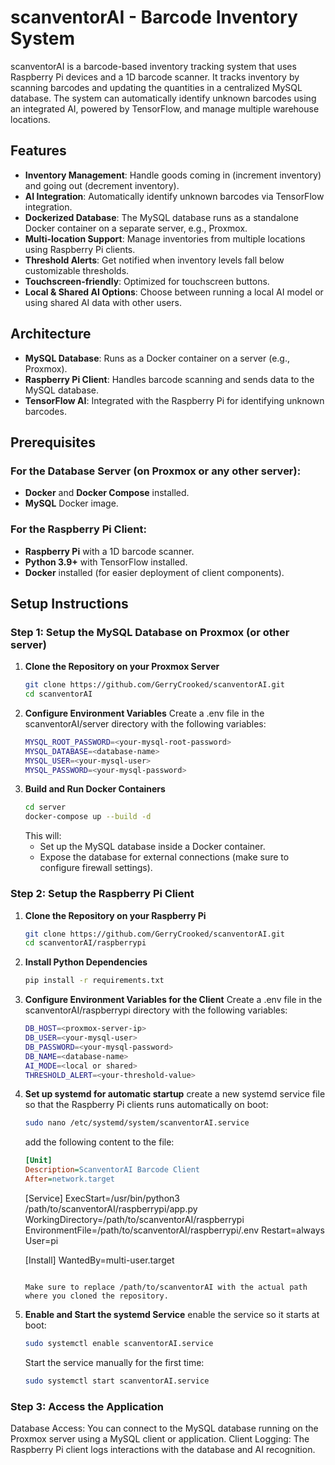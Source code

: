 # scanventorAI - Barcode Inventory System

scanventorAI is a barcode-based inventory tracking system that uses Raspberry Pi devices and a 1D barcode scanner. It tracks inventory by scanning barcodes and updating the quantities in a centralized MySQL database. The system can automatically identify unknown barcodes using an integrated AI, powered by TensorFlow, and manage multiple warehouse locations.

## Features
- **Inventory Management**: Handle goods coming in (increment inventory) and going out (decrement inventory).
- **AI Integration**: Automatically identify unknown barcodes via TensorFlow integration.
- **Dockerized Database**: The MySQL database runs as a standalone Docker container on a separate server, e.g., Proxmox.
- **Multi-location Support**: Manage inventories from multiple locations using Raspberry Pi clients.
- **Threshold Alerts**: Get notified when inventory levels fall below customizable thresholds.
- **Touchscreen-friendly**: Optimized for touchscreen buttons.
- **Local & Shared AI Options**: Choose between running a local AI model or using shared AI data with other users.

## Architecture

- **MySQL Database**: Runs as a Docker container on a server (e.g., Proxmox).
- **Raspberry Pi Client**: Handles barcode scanning and sends data to the MySQL database.
- **TensorFlow AI**: Integrated with the Raspberry Pi for identifying unknown barcodes.

## Prerequisites

### For the Database Server (on Proxmox or any other server):
- **Docker** and **Docker Compose** installed.
- **MySQL** Docker image.

### For the Raspberry Pi Client:
- **Raspberry Pi** with a 1D barcode scanner.
- **Python 3.9+** with TensorFlow installed.
- **Docker** installed (for easier deployment of client components).

## Setup Instructions

### Step 1: Setup the MySQL Database on Proxmox (or other server)

1. **Clone the Repository on your Proxmox Server**
   ```bash
   git clone https://github.com/GerryCrooked/scanventorAI.git
   cd scanventorAI


2. **Configure Environment Variables**
   Create a .env file in the scanventorAI/server directory with the following variables:
   ```bash
   MYSQL_ROOT_PASSWORD=<your-mysql-root-password>
   MYSQL_DATABASE=<database-name>
   MYSQL_USER=<your-mysql-user>
   MYSQL_PASSWORD=<your-mysql-password>

3. **Build and Run Docker Containers**
   ```bash
   cd server
   docker-compose up --build -d
   ```
   This will:
   - Set up the MySQL database inside a Docker container.
   - Expose the database for external connections (make sure to configure firewall settings).

### Step 2: Setup the Raspberry Pi Client

1. **Clone the Repository on your Raspberry Pi**
   ```bash
   git clone https://github.com/GerryCrooked/scanventorAI.git
   cd scanventorAI/raspberrypi

2. **Install Python Dependencies**
   ```bash
   pip install -r requirements.txt

3. **Configure Environment Variables for the Client**
   Create a .env file in the scanventorAI/raspberrypi directory with the following variables:
   ```bash
   DB_HOST=<proxmox-server-ip>
   DB_USER=<your-mysql-user>
   DB_PASSWORD=<your-mysql-password>
   DB_NAME=<database-name>
   AI_MODE=<local or shared>
   THRESHOLD_ALERT=<your-threshold-value>
   
4. **Set up systemd for automatic startup**
   create a new systemd service file so that the Raspberry Pi clients runs automatically on boot:
   ```bash
   sudo nano /etc/systemd/system/scanventorAI.service
   ```

   add the following content to the file:
   ```ini
   [Unit]
   Description=ScanventorAI Barcode Client
   After=network.target
   ```
   
   [Service]
   ExecStart=/usr/bin/python3 /path/to/scanventorAI/raspberrypi/app.py
   WorkingDirectory=/path/to/scanventorAI/raspberrypi
   EnvironmentFile=/path/to/scanventorAI/raspberrypi/.env
   Restart=always
   User=pi
   
   [Install]
   WantedBy=multi-user.target
   ```

   Make sure to replace /path/to/scanventorAI with the actual path where you cloned the repository.

5. **Enable and Start the systemd Service**
   enable the service so it starts at boot:
   ```bash
   sudo systemctl enable scanventorAI.service
   ```

   Start the service manually for the first time:
   ```bash
   sudo systemctl start scanventorAI.service


### Step 3: Access the Application
Database Access: You can connect to the MySQL database running on the Proxmox server using a MySQL client or application.
Client Logging: The Raspberry Pi client logs interactions with the database and AI recognition.
